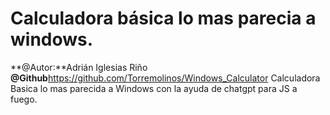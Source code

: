 # Calculadora básica lo mas parecia a windows.
**@Autor:**Adrián Iglesias Riño
**@Github**https://github.com/Torremolinos/Windows_Calculator
Calculadora Basica lo mas parecida a Windows con la ayuda de chatgpt para JS a fuego.